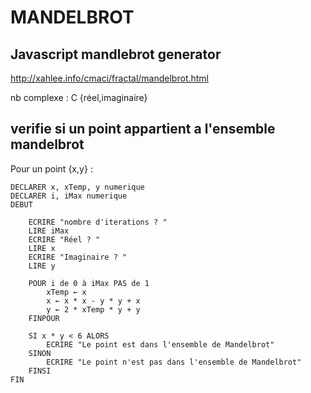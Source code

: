 # MANDELBROT

## Javascript mandlebrot generator

http://xahlee.info/cmaci/fractal/mandelbrot.html

nb complexe : C {réel,imaginaire}

## verifie si un point appartient a l'ensemble mandelbrot

Pour un point {x,y} :

```
DECLARER x, xTemp, y numerique
DECLARER i, iMax numerique
DEBUT

    ECRIRE "nombre d'iterations ? "
    LIRE iMax
    ECRIRE "Réel ? "
    LIRE x
    ECRIRE "Imaginaire ? "
    LIRE y

    POUR i de 0 à iMax PAS de 1
        xTemp ← x
        x ← x * x - y * y + x
        y ← 2 * xTemp * y + y
    FINPOUR

    SI x * y < 6 ALORS
        ECRIRE "Le point est dans l'ensemble de Mandelbrot"
    SINON
        ECRIRE "Le point n'est pas dans l'ensemble de Mandelbrot"
    FINSI
FIN
```
